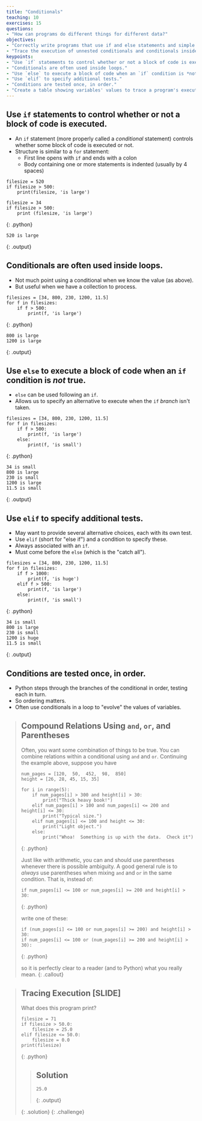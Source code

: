 ```yaml
---
title: "Conditionals"
teaching: 10
exercises: 15
questions:
- "How can programs do different things for different data?"
objectives:
- "Correctly write programs that use if and else statements and simple Boolean expressions (without logical operators)."
- "Trace the execution of unnested conditionals and conditionals inside loops."
keypoints:
- "Use `if` statements to control whether or not a block of code is executed."
- "Conditionals are often used inside loops."
- "Use `else` to execute a block of code when an `if` condition is *not* true."
- "Use `elif` to specify additional tests."
- "Conditions are tested once, in order."
- "Create a table showing variables' values to trace a program's execution."
---
```

## Use `if` statements to control whether or not a block of code is executed.

*   An `if` statement (more properly called a *conditional* statement)
    controls whether some block of code is executed or not.
*   Structure is similar to a `for` statement:
    *   First line opens with `if` and ends with a colon
    *   Body containing one or more statements is indented (usually by 4 spaces)

~~~
filesize = 520
if filesize > 500:
    print(filesize, 'is large')

filesize = 34
if filesize > 500:
    print (filesize, 'is large')
~~~
{: .python}
~~~
520 is large
~~~
{: .output}

## Conditionals are often used inside loops.

*   Not much point using a conditional when we know the value (as above).
*   But useful when we have a collection to process.

~~~
filesizes = [34, 800, 230, 1200, 11.5]
for f in filesizes:
    if f > 500:
        print(f, 'is large')
~~~
{: .python}
~~~
800 is large
1200 is large
~~~
{: .output}

## Use `else` to execute a block of code when an `if` condition is *not* true.

*   `else` can be used following an `if`.
*   Allows us to specify an alternative to execute when the `if` *branch* isn't taken.

~~~
filesizes = [34, 800, 230, 1200, 11.5]
for f in filesizes:
    if f > 500:
        print(f, 'is large')
    else:
        print(f, 'is small')
~~~
{: .python}
~~~
34 is small
800 is large
230 is small
1200 is large
11.5 is small
~~~
{: .output}

## Use `elif` to specify additional tests.

*   May want to provide several alternative choices, each with its own test.
*   Use `elif` (short for "else if") and a condition to specify these.
*   Always associated with an `if`.
*   Must come before the `else` (which is the "catch all").

~~~
filesizes = [34, 800, 230, 1200, 11.5]
for f in filesizes:
    if f > 1000:
        print(f, 'is huge')
    elif f > 500:
        print(f, 'is large')
    else:
        print(f, 'is small')

~~~
{: .python}
~~~
34 is small
800 is large
230 is small
1200 is huge
11.5 is small
~~~
{: .output}

## Conditions are tested once, in order.

*   Python steps through the branches of the conditional in order, testing each in turn.
*   So ordering matters.
*   Often use conditionals in a loop to "evolve" the values of variables.

> ## Compound Relations Using `and`, `or`, and Parentheses
>
> Often, you want some combination of things to be true.  You can combine
> relations within a conditional using `and` and `or`.  Continuing the example
> above, suppose you have
>
> ~~~
> num_pages = [120,  50,  452,  98,  850]
> height = [26, 28, 45, 15, 35]
>
> for i in range(5):
>     if num_pages[i] > 300 and height[i] > 30:
>         print("Thick heavy book!")
>     elif num_pages[i] > 100 and num_pages[i] <= 200 and height[i] <= 30:
>         print("Typical size.")
>     elif num_pages[i] <= 100 and height <= 30:
>         print("Light object.")
>     else:
>         print("Whoa!  Something is up with the data.  Check it")
> ~~~
> {: .python}
>
> Just like with arithmetic, you can and should use parentheses whenever there
> is possible ambiguity.  A good general rule is to *always* use parentheses
> when mixing `and` and `or` in the same condition.  That is, instead of:
>
> ~~~
> if num_pages[i] <= 100 or num_pages[i] >= 200 and height[i] > 30:
> ~~~
> {: .python}
>
> write one of these:
>
> ~~~
> if (num_pages[i] <= 100 or num_pages[i] >= 200) and height[i] > 30:
> if num_pages[i] <= 100 or (num_pages[i] >= 200 and height[i] > 30):
> ~~~
> {: .python}
>
> so it is perfectly clear to a reader (and to Python) what you really mean.
{: .callout}

> ## Tracing Execution [SLIDE]
>
> What does this program print?
>
> ~~~
> filesize = 71
> if filesize > 50.0:
>     filesize = 25.0
> elif filesize <= 50.0:
>     filesize = 0.0
> print(filesize)
> ~~~
> {: .python}
> > ## Solution
> > ~~~
> > 25.0
> > ~~~
> > {: .output}
> >
> {: .solution}
{: .challenge}
